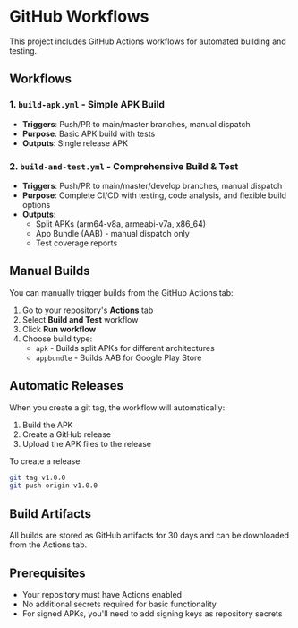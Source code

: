 # GitHub Workflows

This project includes GitHub Actions workflows for automated building and testing.

## Workflows

### 1. `build-apk.yml` - Simple APK Build

- **Triggers**: Push/PR to main/master branches, manual dispatch
- **Purpose**: Basic APK build with tests
- **Outputs**: Single release APK

### 2. `build-and-test.yml` - Comprehensive Build & Test

- **Triggers**: Push/PR to main/master/develop branches, manual dispatch
- **Purpose**: Complete CI/CD with testing, code analysis, and flexible build options
- **Outputs**:
  - Split APKs (arm64-v8a, armeabi-v7a, x86_64)
  - App Bundle (AAB) - manual dispatch only
  - Test coverage reports

## Manual Builds

You can manually trigger builds from the GitHub Actions tab:

1. Go to your repository's **Actions** tab
2. Select **Build and Test** workflow
3. Click **Run workflow**
4. Choose build type:
   - `apk` - Builds split APKs for different architectures
   - `appbundle` - Builds AAB for Google Play Store

## Automatic Releases

When you create a git tag, the workflow will automatically:

1. Build the APK
2. Create a GitHub release
3. Upload the APK files to the release

To create a release:

```bash
git tag v1.0.0
git push origin v1.0.0
```

## Build Artifacts

All builds are stored as GitHub artifacts for 30 days and can be downloaded from the Actions tab.

## Prerequisites

- Your repository must have Actions enabled
- No additional secrets required for basic functionality
- For signed APKs, you'll need to add signing keys as repository secrets
